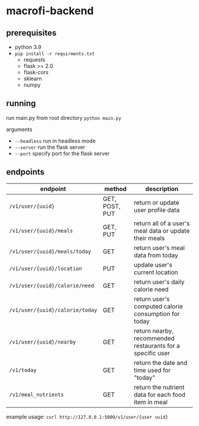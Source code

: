 # macrofi-backend

## prerequisites

- python 3.9
- `pip install -r requirments.txt` 
    - requests 
    - flask >= 2.0 
    - flask-cors
    - sklearn
    - numpy
    
## running

run main.py from root directory
`python main.py`

arguments
- `--headless` run in headless mode
- `--server` run the flask server
- `--port` specify port for the flask server

## endpoints

| endpoint | method | description |
| -------- | ------ | ----------- |
| `/v1/user/{uuid}` | GET, POST, PUT |  return or update user profile data |
| `/v1/user/{uuid}/meals` | GET, PUT | return all of a user's meal data or update their meals |
| `/v1/user/{uuid}/meals/today` | GET | return user's meal data from today |
| `/v1/user/{uuid}/location` | PUT | update user's current location |
| `/v1/user/{uuid}/calorie/need` | GET | return user's daily calorie need |
| `/v1/user/{uuid}/calorie/today` | GET | return user's computed calorie consumption for today |
| `/v1/user/{uuid}/nearby` | GET | return nearby, recommended restaurants for a specific user |
| `/v1/today` | GET | return the date and time used for "today" |
| `/v1/meal_nutrients` | GET | return the nutrient data for each food item in meal |

example usage:
`curl http://127.0.0.1:5000/v1/user/{user uuid}`
